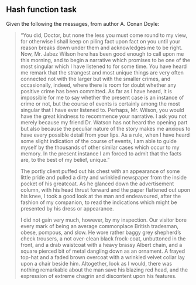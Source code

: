 ## Hash function task

Given the following the messages, from author A. Conan Doyle:
  
 > “You did, Doctor, but none the less you must come round to my view, for otherwise I shall keep on piling fact upon fact on you until your reason breaks down under them and acknowledges me to be right. Now, Mr. Jabez Wilson here has been good enough to call upon me this morning, and to begin a narrative which promises to be one of the most singular which I have listened to for some time. You have heard me remark that the strangest and most unique things are very often connected not with the larger but with the smaller crimes, and occasionally, indeed, where there is room for doubt whether any positive crime has been committed. As far as I have heard, it is impossible for me to say whether the present case is an instance of crime or not, but the course of events is certainly among the most singular that I have ever listened to. Perhaps, Mr. Wilson, you would have the great kindness to recommence your narrative. I ask you not merely because my friend Dr. Watson has not heard the opening part but also because the peculiar nature of the story makes me anxious to have every possible detail from your lips. As a rule, when I have heard some slight indication of the course of events, I am able to guide myself by the thousands of other similar cases which occur to my memory. In the present instance I am forced to admit that the facts are, to the best of my belief, unique.”
 >
 >  The portly client puffed out his chest with an appearance of some little pride and pulled a dirty and wrinkled newspaper from the inside pocket of his greatcoat. As he glanced down the advertisement column, with his head thrust forward and the paper flattened out upon his knee, I took a good look at the man and endeavoured, after the fashion of my companion, to read the indications which might be presented by his dress or appearance.
 > 
 > I did not gain very much, however, by my inspection. Our visitor bore every mark of being an average commonplace British tradesman, obese, pompous, and slow. He wore rather baggy grey shepherd’s check trousers, a not over-clean black frock-coat, unbuttoned in the front, and a drab waistcoat with a heavy brassy Albert chain, and a square pierced bit of metal dangling down as an ornament. A frayed top-hat and a faded brown overcoat with a wrinkled velvet collar lay upon a chair beside him. Altogether, look as I would, there was nothing remarkable about the man save his blazing red head, and the expression of extreme chagrin and discontent upon his features.

